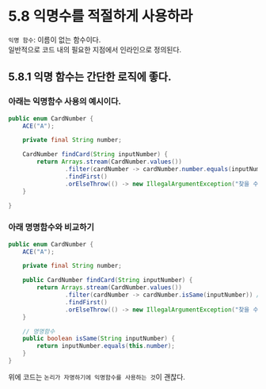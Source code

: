 # 5.8 익명수를 적절하게 사용하라

`익명 함수`: 이름이 없는 함수이다.<br>
일반적으로 코드 내의 필요한 지점에서 인라인으로 정의된다.

## 5.8.1 익명 함수는 간단한 로직에 좋다.

### 아래는 익명함수 사용의 예시이다.

```java
public enum CardNumber {
    ACE("A");

    private final String number;

    CardNumber findCard(String inputNumber) {
        return Arrays.stream(CardNumber.values())
                .filter(cardNumber -> cardNumber.number.equals(inputNumber)) // 익명함수
                .findFirst()
                .orElseThrow(() -> new IllegalArgumentException("찾을 수 없는 카드넘버입니다."));
    }

}
```

### 아래 명명함수와 비교하기

```java
public enum CardNumber {
    ACE("A");

    private final String number;

    public CardNumber findCard(String inputNumber) {
        return Arrays.stream(CardNumber.values())
                .filter(cardNumber -> cardNumber.isSame(inputNumber)) //명명함수를 인수로 사용
                .findFirst()
                .orElseThrow(() -> new IllegalArgumentException("찾을 수 없는 카드넘버입니다."));
    }

    // 명명함수
    public boolean isSame(String inputNumber) {
        return inputNumber.equals(this.number);
    }
}
```

위에 코드는 `논리가 자명하기에 익명함수를 사용하는 것`이 괜찮다.

